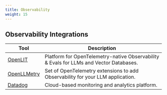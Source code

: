 ```yaml
---
title: Observability
weight: 15
---
```


## Observability Integrations

| Tool                          | Description                                                                            |
| ----------------------------- | -------------------------------------------------------------------------------------- |
| [OpenLIT](./openlit/)         | Platform for OpenTelemetry-native Observability & Evals for LLMs and Vector Databases. |
| [OpenLLMetry](./openllmetry/) | Set of OpenTelemetry extensions to add Observability for your LLM application.         |
| [Datadog](./datadog/)         | Cloud-based monitoring and analytics platform.                                         |

